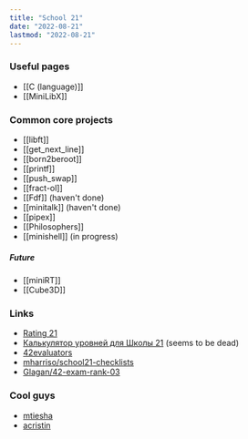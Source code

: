 ```yaml
---
title: "School 21"
date: "2022-08-21"
lastmod: "2022-08-21"
---
```


### Useful pages
- [[C (language)]]
- [[MiniLibX]]

### Common core projects
- [[libft]]
- [[get_next_line]]
- [[born2beroot]]
- [[printf]]
- [[push_swap]]
- [[fract-ol]]
- [[Fdf]] (haven't done)
- [[minitalk]] (haven't done)
- [[pipex]]
- [[Philosophers]]
- [[minishell]] (in progress)

##### Future
- [[miniRT]]
- [[Cube3D]]

### Links
- [Rating 21](http://42stats.ru/)
- [Калькулятор уровней для Школы 21](https://calc21.ru/) (seems to be dead)
- [42evaluators](https://42evaluators.com/calculator)
- [mharriso/school21-checklists](https://github.com/mharriso/school21-checklists)
- [Glagan/42-exam-rank-03](https://github.com/Glagan/42-exam-rank-03)

### Cool guys
- [mtiesha](https://profile.intra.42.fr/users/mtiesha)
- [acristin](https://profile.intra.42.fr/users/acristin)
